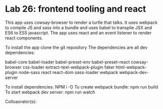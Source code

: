 # Lab 26: frontend tooling and react

This app uses cowsay-browser to render a turtle that talks.
It uses webpack to compile JS and sass into a bundle and uses babel to transpile JSX and ES6 to ES5 javascript.
The app uses react and an event listener to render react components.

To install the app clone the git repository
The dependencies are all dev dependencies:

babel-core
babel-loader
babel-preset-env
babel-preset-react
cowsay-browser
css-loader
extract-text-webpack-plugin
faker
html-webpack-plugin
node-sass
react
react-dom
sass-loader
webpack
webpack-dev-server

To install dependencies: NPM i -D
To create webpack bundle: npm run build
To start webpack dev server: npm run watch

Colloaorator(s):

